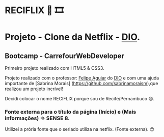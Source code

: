 # RECIFLIX :raised_hands: :film_strip:

# Projeto - Clone da Netflix - [DIO](https://www.dio.me/).

## Bootcamp - CarrefourWebDeveloper

Primeiro projeto realizado com HTML5 & CSS3. 

Projeto realizado com o professor: [Felipe Aguiar](https://github.com/felipeAguiarCode) do [DIO](https://www.dio.me/) e com uma ajuda importante de [Sabrina Morais]
(https://github.com/sabrinamoraism),que realizou um projeto incrível!

Decidi colocar o nome RECIFLIX porque sou de Recife/Pernambuco :smile:.

### Fonte externa para o título da página (Início) e (Mais informações) => SENSE 8.
Utilizei a prória fonte que o seriado utiliza na netflix. (Fonte externa). :blush:
